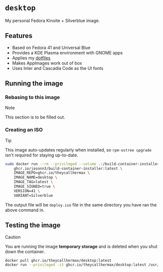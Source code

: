 # `desktop`

My personal Fedora Kinoite + Silverblue image.

## Features

- Based on Fedora 41 and Universal Blue
- Provides a KDE Plasma environment with GNOME apps
- Applies my [dotfiles](https://git.gay/max/dotfiles)
- Makes AppImages work out of box
- Uses Inter and Cascadia Code as the UI fonts

## Running the image

### Rebasing to this image

> [!NOTE]
> 
> This section is to be filled out.

### Creating an ISO

> [!TIP]
> 
> This image auto-updates regularly when installed, so `rpm-ostree upgrade` isn't required for staying up-to-date.

```sh
sudo docker run --rm --privileged --volume .:/build-container-installer/build --security-opt label=disable --pull=newer \
    ghcr.io/jasonn3/build-container-installer:latest \
    IMAGE_REPO=ghcr.io/theycallhermax \
    IMAGE_NAME=desktop \
    IMAGE_TAG=latest \
    IMAGE_SIGNED=true \
    VERSION=41 \
    VARIANT=Silverblue
```

The output file will be `deploy.iso` file in the same directory you have ran the above command in.

## Testing the image

> [!CAUTION]
> 
> You are running the image **temporary storage** and is deleted when you shut down the container.

```sh
docker pull ghcr.io/theycallhermax/desktop:latest
docker run --privileged -it ghcr.io/theycallhermax/desktop:latest /usr/lib/systemd/systemd rhgb --system
```
